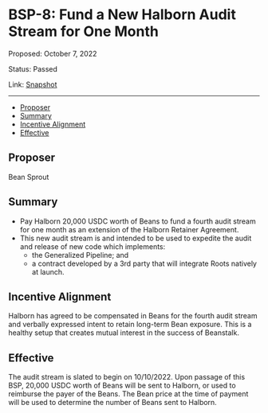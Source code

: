 # BSP-8: Fund a New Halborn Audit Stream for One Month

Proposed: October 7, 2022

Status: Passed

Link: [Snapshot](https://snapshot.org/#/wearebeansprout.eth/proposal/0x35facfb21c19eea08fed263a0a127aa907fa8f7b0c70a909b9403e0f1370a280)

---

- [Proposer](#proposer)
- [Summary](#summary)
- [Incentive Alignment](#incentive-alignment)
- [Effective](#effective)

## Proposer

Bean Sprout

## Summary

* Pay Halborn 20,000 USDC worth of Beans to fund a fourth audit stream for one month as an extension of the Halborn Retainer Agreement. 
* This new audit stream is and intended to be used to expedite the audit and release of new code which implements:
    * the Generalized Pipeline; and
    * a contract developed by a 3rd party that will integrate Roots natively at launch.

## Incentive Alignment

Halborn has agreed to be compensated in Beans for the fourth audit stream and verbally expressed intent to retain long-term Bean exposure. This is a healthy setup that creates mutual interest in the success of Beanstalk.

## Effective 

The audit stream is slated to begin on 10/10/2022. Upon passage of this BSP, 20,000 USDC worth of Beans will be sent to Halborn, or used to reimburse the payer of the Beans. The Bean price at the time of payment will be used to determine the number of Beans sent to Halborn.
